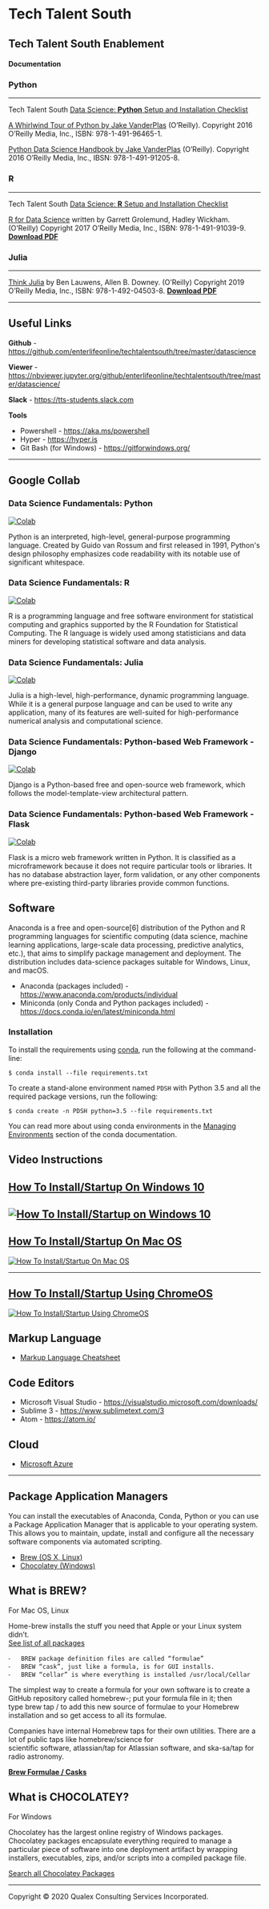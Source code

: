 <!-- 

# QLX-I

## QLX Institute

### Documentation

QLX-I [Data Science:Python Setup and Installation Checklist](http://qlx.services/enablement/files/qlx-iDataScienceChecklist.pdf)

!-->

# Tech Talent South

## Tech Talent South Enablement

#### Documentation

### Python
- - -
Tech Talent South [Data Science: **Python** Setup and Installation Checklist](http://qlx.services/enablement/files/TTSDataScienceChecklistPython.pdf)

[A Whirlwind Tour of Python by Jake VanderPlas](http://www.oreilly.com/programming/free/files/a-whirlwind-tour-of-python.pdf) (O’Reilly). Copyright 2016 O’Reilly Media, Inc., ISBN: 978-1-491-96465-1.

[Python Data Science Handbook by Jake VanderPlas](https://github.com/jakevdp/PythonDataScienceHandbook) (O’Reilly). Copyright 2016 O’Reilly Media, Inc., IBSN: 978-1-491-91205-8.

### R
- - -

Tech Talent South [Data Science: **R** Setup and Installation Checklist](http://qlx.services/enablement/files/TTSDataScienceChecklistR.pdf)

[R for Data Science](https://r4ds.had.co.nz/) written by Garrett Grolemund, Hadley Wickham. (O’Reilly) Copyright 2017 O’Reilly Media, Inc.,  ISBN: 978-1-491-91039-9. **[Download PDF](http://qlx.services/enablement/files/R_for_Data_Science.pdf)**

### Julia
- - -
[Think Julia](https://benlauwens.github.io/ThinkJulia.jl/latest/book.html) by Ben Lauwens, Allen B. Downey. (O’Reilly) Copyright 2019 O’Reilly Media, Inc.,  ISBN: 978-1-492-04503-8. **[Download PDF](http://qlx.services/enablement/files/think_julia.pdf)**

- - - 

## Useful Links

<!--

**Github** - https://git.qlx.com/gsjackson/QLX-I/

**Slack** - https://qlx-i.slack.com

!-->

**Github** - https://github.com/enterlifeonline/techtalentsouth/tree/master/datascience

**Viewer** - https://nbviewer.jupyter.org/github/enterlifeonline/techtalentsouth/tree/master/datascience/

**Slack** - https://tts-students.slack.com

**Tools** 

- Powershell - https://aka.ms/powershell
- Hyper - https://hyper.is 
- Git Bash (for Windows) - https://gitforwindows.org/

- - -
## Google Collab

### Data Science Fundamentals: Python
 
[![Colab](https://colab.research.google.com/assets/colab-badge.svg)](https://colab.research.google.com/github/enterlifeonline/techtalentsouth/blob/master/datascience/python/index.ipynb)

Python is an interpreted, high-level, general-purpose programming language. Created by Guido van Rossum and first released in 1991, Python's design philosophy emphasizes code readability with its notable use of significant whitespace.

### Data Science Fundamentals: R

[![Colab](https://colab.research.google.com/assets/colab-badge.svg)](https://colab.research.google.com/github/enterlifeonline/techtalentsouth/blob/master/datascience/r/index.ipynb)

R is a programming language and free software environment for statistical computing and graphics supported by the R Foundation for Statistical Computing. The R language is widely used among statisticians and data miners for developing statistical software and data analysis.

### Data Science Fundamentals: Julia

[![Colab](https://colab.research.google.com/assets/colab-badge.svg)](https://colab.research.google.com/github/enterlifeonline/techtalentsouth/blob/master/datascience/julia/index.ipynb)

Julia is a high-level, high-performance, dynamic programming language. While it is a general purpose language and can be used to write any application, many of its features are well-suited for high-performance numerical analysis and computational science.

### Data Science Fundamentals: Python-based Web Framework - Django 
[![Colab](https://colab.research.google.com/assets/colab-badge.svg)](https://colab.research.google.com/github/enterlifeonline/techtalentsouth/blob/master/datascience/frameworks/18_mod_django/index.ipynb)

Django is a Python-based free and open-source web framework, which follows the model-template-view architectural pattern.

### Data Science Fundamentals: Python-based Web Framework - Flask 

[![Colab](https://colab.research.google.com/assets/colab-badge.svg)](https://colab.research.google.com/github/enterlifeonline/techtalentsouth/blob/master/datascience/frameworks/19_mod_flask/index.ipynb)

Flask is a micro web framework written in Python. It is classified as a microframework because it does not require particular tools or libraries. It has no database abstraction layer, form validation, or any other components where pre-existing third-party libraries provide common functions.

## Software

Anaconda is a free and open-source[6] distribution of the Python and R programming languages for scientific computing (data science, machine learning applications, large-scale data processing, predictive analytics, etc.), that aims to simplify package management and deployment. The distribution includes data-science packages suitable for Windows, Linux, and macOS. 

- Anaconda (packages included) - https://www.anaconda.com/products/individual
- Miniconda (only Conda and Python packages included) - https://docs.conda.io/en/latest/miniconda.html

### Installation

To install the requirements using [conda](http://conda.pydata.org), run the following at the command-line:

```
$ conda install --file requirements.txt
```

To create a stand-alone environment named ``PDSH`` with Python 3.5 and all the required package versions, run the following:

```
$ conda create -n PDSH python=3.5 --file requirements.txt
```

You can read more about using conda environments in the [Managing Environments](http://conda.pydata.org/docs/using/envs.html) section of the conda documentation.

## Video Instructions

**[How To Install/Startup On Windows 10](https://www.youtube.com/watch?v=WlkEw0zDBzg)**
---
[![How To Install/Startup on Windows 10](https://img.youtube.com/vi/WlkEw0zDBzg/0.jpg)](https://www.youtube.com/watch?v=WlkEw0zDBzg)
---

**[How To Install/Startup On Mac OS](https://www.youtube.com/watch?v=F1cO_gLnh60)**
---
[![How To Install/Startup On Mac OS](https://img.youtube.com/vi/F1cO_gLnh60/0.jpg)](https://www.youtube.com/watch?v=F1cO_gLnh60)

---
**[How To Install/Startup Using ChromeOS](https://alex.miller.im/posts/data-science-chromebook-pixelbook-jupyter-python-r/)**
---
[![How To Install/Startup Using ChromeOS](https://img.youtube.com/vi/bhM1cCu8uXE/0.jpg)](https://www.youtube.com/watch?v=bhM1cCu8uXE)

## Markup Language

- [Markup Language Cheatsheet](http://qlx.services/enablement/files/readmeMD.pdf)

## Code Editors

- Microsoft Visual Studio - https://visualstudio.microsoft.com/downloads/
- Sublime 3 - https://www.sublimetext.com/3
- Atom - https://atom.io/

## Cloud
- [Microsoft Azure](https://azure.microsoft.com/)

- - - 

## Package Application Managers

You can install the executables of Anaconda, Conda, Python or you can use a Package Application Manager that is applicable to your operating system. This allows you to maintain, update, install and configure all the necessary software components via automated scripting.

- [Brew (OS X, Linux)](https://brew.sh/)
- [Chocolatey (Windows)](https://chocolatey.org/)

## What is BREW?

For Mac OS, Linux

Home-brew installs the stuff you need that Apple or your Linux system didn’t.  
[See list of all packages](https://formulae.brew.sh/formula/)


	⁃	BREW package definition files are called “formulae”
	⁃	BREW “cask”, just like a formula, is for GUI installs.
	⁃	BREW “cellar” is where everything is installed /usr/local/Cellar


The simplest way to create a formula for your own software is to create a GitHub repository called homebrew-<something>; put your formula file in it; then type brew tap <username>/<something> to add this new source of formulae to your Homebrew installation and so get access to all its formulae.

Companies have internal Homebrew taps for their own utilities. There are a lot of public taps like homebrew/science for scientific software, atlassian/tap for Atlassian software, and ska-sa/tap for radio astronomy.

**[Brew Formulae / Casks](https://formulae.brew.sh/)**

## What is CHOCOLATEY?

For Windows

Chocolatey has the largest online registry of Windows packages. Chocolatey packages encapsulate everything required to manage a particular piece of software into one deployment artifact by wrapping installers, executables, zips, and/or scripts into a compiled package file.

[Search all Chocolatey Packages](https://chocolatey.org/packages)

- - -

Copyright © 2020 Qualex Consulting Services Incorporated.